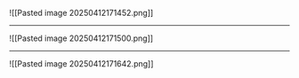 ![[Pasted image 20250412171452.png]]

---
![[Pasted image 20250412171500.png]]

---
![[Pasted image 20250412171642.png]]